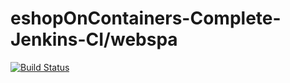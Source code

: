 # eshopOnContainers-Complete-Jenkins-CI/webspa

[![Build Status](http://abouhamed-jenkins.eastus.cloudapp.azure.com:8080/buildStatus/icon?job=eshopOnContainers-Complete-Jenkins-CI%2webspa)](http://abouhamed-jenkins.eastus.cloudapp.azure.com:8080/job/eshopOnContainers-Complete-Jenkins-CI/job/webspa/)